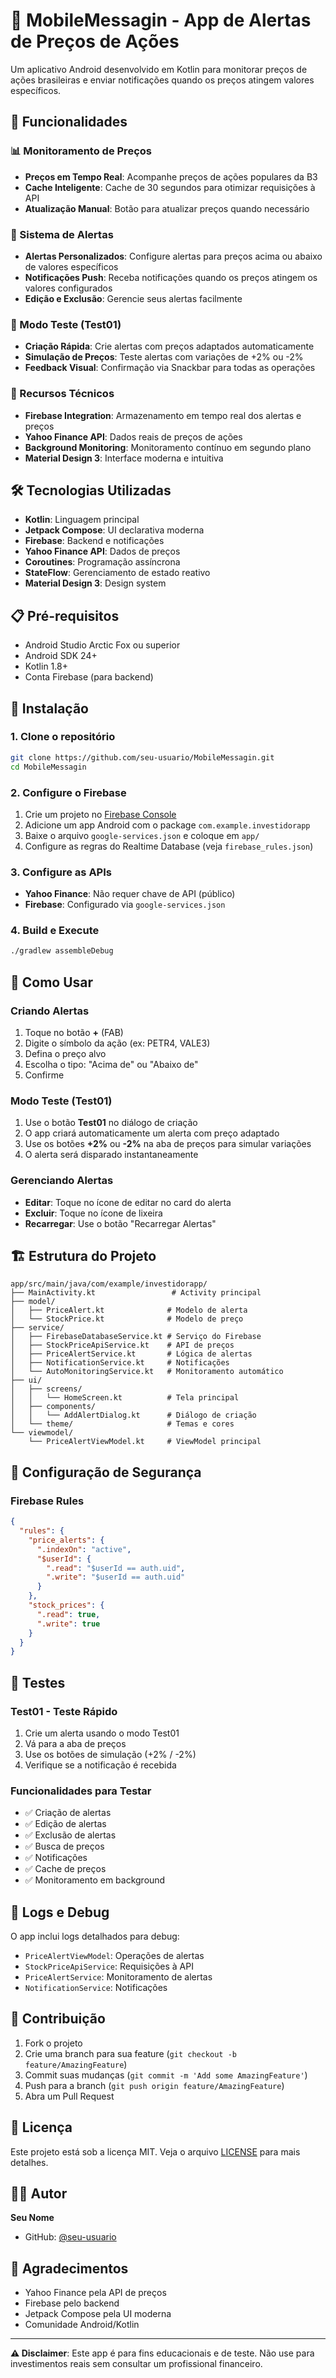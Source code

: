 # 📱 MobileMessagin - App de Alertas de Preços de Ações

Um aplicativo Android desenvolvido em Kotlin para monitorar preços de ações brasileiras e enviar notificações quando os preços atingem valores específicos.

## 🚀 Funcionalidades

### 📊 Monitoramento de Preços
- **Preços em Tempo Real**: Acompanhe preços de ações populares da B3
- **Cache Inteligente**: Cache de 30 segundos para otimizar requisições à API
- **Atualização Manual**: Botão para atualizar preços quando necessário

### 🔔 Sistema de Alertas
- **Alertas Personalizados**: Configure alertas para preços acima ou abaixo de valores específicos
- **Notificações Push**: Receba notificações quando os preços atingem os valores configurados
- **Edição e Exclusão**: Gerencie seus alertas facilmente

### 🧪 Modo Teste (Test01)
- **Criação Rápida**: Crie alertas com preços adaptados automaticamente
- **Simulação de Preços**: Teste alertas com variações de +2% ou -2%
- **Feedback Visual**: Confirmação via Snackbar para todas as operações

### 🔧 Recursos Técnicos
- **Firebase Integration**: Armazenamento em tempo real dos alertas e preços
- **Yahoo Finance API**: Dados reais de preços de ações
- **Background Monitoring**: Monitoramento contínuo em segundo plano
- **Material Design 3**: Interface moderna e intuitiva

## 🛠️ Tecnologias Utilizadas

- **Kotlin**: Linguagem principal
- **Jetpack Compose**: UI declarativa moderna
- **Firebase**: Backend e notificações
- **Yahoo Finance API**: Dados de preços
- **Coroutines**: Programação assíncrona
- **StateFlow**: Gerenciamento de estado reativo
- **Material Design 3**: Design system

## 📋 Pré-requisitos

- Android Studio Arctic Fox ou superior
- Android SDK 24+
- Kotlin 1.8+
- Conta Firebase (para backend)

## 🔧 Instalação

### 1. Clone o repositório
```bash
git clone https://github.com/seu-usuario/MobileMessagin.git
cd MobileMessagin
```

### 2. Configure o Firebase
1. Crie um projeto no [Firebase Console](https://console.firebase.google.com/)
2. Adicione um app Android com o package `com.example.investidorapp`
3. Baixe o arquivo `google-services.json` e coloque em `app/`
4. Configure as regras do Realtime Database (veja `firebase_rules.json`)

### 3. Configure as APIs
- **Yahoo Finance**: Não requer chave de API (público)
- **Firebase**: Configurado via `google-services.json`

### 4. Build e Execute
```bash
./gradlew assembleDebug
```

## 📱 Como Usar

### Criando Alertas
1. Toque no botão **+** (FAB)
2. Digite o símbolo da ação (ex: PETR4, VALE3)
3. Defina o preço alvo
4. Escolha o tipo: "Acima de" ou "Abaixo de"
5. Confirme

### Modo Teste (Test01)
1. Use o botão **Test01** no diálogo de criação
2. O app criará automaticamente um alerta com preço adaptado
3. Use os botões **+2%** ou **-2%** na aba de preços para simular variações
4. O alerta será disparado instantaneamente

### Gerenciando Alertas
- **Editar**: Toque no ícone de editar no card do alerta
- **Excluir**: Toque no ícone de lixeira
- **Recarregar**: Use o botão "Recarregar Alertas"

## 🏗️ Estrutura do Projeto

```
app/src/main/java/com/example/investidorapp/
├── MainActivity.kt                 # Activity principal
├── model/
│   ├── PriceAlert.kt              # Modelo de alerta
│   └── StockPrice.kt              # Modelo de preço
├── service/
│   ├── FirebaseDatabaseService.kt # Serviço do Firebase
│   ├── StockPriceApiService.kt    # API de preços
│   ├── PriceAlertService.kt       # Lógica de alertas
│   ├── NotificationService.kt     # Notificações
│   └── AutoMonitoringService.kt   # Monitoramento automático
├── ui/
│   ├── screens/
│   │   └── HomeScreen.kt          # Tela principal
│   ├── components/
│   │   └── AddAlertDialog.kt      # Diálogo de criação
│   └── theme/                     # Temas e cores
└── viewmodel/
    └── PriceAlertViewModel.kt     # ViewModel principal
```

## 🔐 Configuração de Segurança

### Firebase Rules
```json
{
  "rules": {
    "price_alerts": {
      ".indexOn": "active",
      "$userId": {
        ".read": "$userId == auth.uid",
        ".write": "$userId == auth.uid"
      }
    },
    "stock_prices": {
      ".read": true,
      ".write": true
    }
  }
}
```

## 🧪 Testes

### Test01 - Teste Rápido
1. Crie um alerta usando o modo Test01
2. Vá para a aba de preços
3. Use os botões de simulação (+2% / -2%)
4. Verifique se a notificação é recebida

### Funcionalidades para Testar
- ✅ Criação de alertas
- ✅ Edição de alertas
- ✅ Exclusão de alertas
- ✅ Busca de preços
- ✅ Notificações
- ✅ Cache de preços
- ✅ Monitoramento em background

## 📝 Logs e Debug

O app inclui logs detalhados para debug:
- `PriceAlertViewModel`: Operações de alertas
- `StockPriceApiService`: Requisições à API
- `PriceAlertService`: Monitoramento de alertas
- `NotificationService`: Notificações

## 🤝 Contribuição

1. Fork o projeto
2. Crie uma branch para sua feature (`git checkout -b feature/AmazingFeature`)
3. Commit suas mudanças (`git commit -m 'Add some AmazingFeature'`)
4. Push para a branch (`git push origin feature/AmazingFeature`)
5. Abra um Pull Request

## 📄 Licença

Este projeto está sob a licença MIT. Veja o arquivo [LICENSE](LICENSE) para mais detalhes.

## 👨‍💻 Autor

**Seu Nome**
- GitHub: [@seu-usuario](https://github.com/seu-usuario)

## 🙏 Agradecimentos

- Yahoo Finance pela API de preços
- Firebase pelo backend
- Jetpack Compose pela UI moderna
- Comunidade Android/Kotlin

---

**⚠️ Disclaimer**: Este app é para fins educacionais e de teste. Não use para investimentos reais sem consultar um profissional financeiro. 